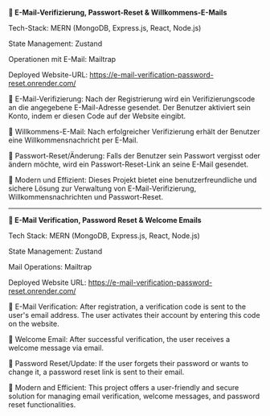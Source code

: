 **📧 E-Mail-Verifizierung, Passwort-Reset & Willkommens-E-Mails**

Tech-Stack: MERN (MongoDB, Express.js, React, Node.js)

State Management: Zustand

Operationen mit E-Mail: Mailtrap

Deployed Website-URL: https://e-mail-verification-password-reset.onrender.com/

🔹 E-Mail-Verifizierung:
Nach der Registrierung wird ein Verifizierungscode an die angegebene E-Mail-Adresse gesendet. Der Benutzer aktiviert sein Konto, indem er diesen Code auf der Website eingibt.

🔹 Willkommens-E-Mail:
Nach erfolgreicher Verifizierung erhält der Benutzer eine Willkommensnachricht per E-Mail.

🔹 Passwort-Reset/Änderung:
Falls der Benutzer sein Passwort vergisst oder ändern möchte, wird ein Passwort-Reset-Link an seine E-Mail gesendet.

🚀 Modern und Effizient:
Dieses Projekt bietet eine benutzerfreundliche und sichere Lösung zur Verwaltung von E-Mail-Verifizierung, Willkommensnachrichten und Passwort-Reset.



------------------------------------------------------------------------------------------------------------------------------------------------------------------------------------------------------------------------------------------------------



**📧 E-Mail Verification, Password Reset & Welcome Emails**

Tech Stack: MERN (MongoDB, Express.js, React, Node.js)

State Management: Zustand

Mail Operations: Mailtrap

Deployed Website URL: https://e-mail-verification-password-reset.onrender.com/

🔹 E-Mail Verification: After registration, a verification code is sent to the user's email address. The user activates their account by entering this code on the website.

🔹 Welcome Email: After successful verification, the user receives a welcome message via email.

🔹 Password Reset/Update: If the user forgets their password or wants to change it, a password reset link is sent to their email.

🚀 Modern and Efficient: This project offers a user-friendly and secure solution for managing email verification, welcome messages, and password reset functionalities.
